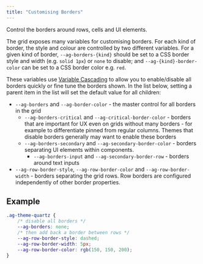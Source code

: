 ```yaml
---
title: "Customising Borders"
---
```


Control the borders around rows, cells and UI elements.

The grid exposes many variables for customising borders. For each kind of border, the style and colour are controlled by two different variables. For a given kind of border, `--ag-borders-{kind}` should be set to a CSS border style and width (e.g. `solid 1px`) or `none` to disable; and `--ag-{kind}-border-color` can be set to a CSS border color e.g. `red`.

These variables use [Variable Cascading](/global-style-customisation-css/#variable-cascading) to allow you to enable/disable all borders quickly or fine tune the borders shown. In the list below, setting a parent item in the list will set the default value for all children:

- `--ag-borders` and `--ag-border-color` - the master control for all borders in the grid
  - `--ag-borders-critical` and `--ag-critical-border-color` - borders that are important for UX even on grids without many borders - for example to differentiate pinned from regular columns. Themes that disable borders generally may want to enable these borders
  - `--ag-borders-secondary` and `--ag-secondary-border-color` - borders separating UI elements within components.
      - `--ag-borders-input` and `--ag-secondary-border-row` - borders around text inputs
- `--ag-row-border-style`, `--ag-row-border-color` and `--ag-row-border-width` - borders separating the grid rows. Row borders are configured independently of other border properties.

## Example

```css
.ag-theme-quartz {
    /* disable all borders */
    --ag-borders: none;
    /* then add back a border between rows */
    --ag-row-border-style: dashed;
    --ag-row-border-width: 5px;
    --ag-row-border-color: rgb(150, 150, 200);
}
```


<grid-example title='Border Customisation' name='border-customisation' type='generated' options='{ "exampleHeight": 450, "enterprise": true, "modules": ["clientside", "rowgrouping", "menu", "setfilter", "columnpanel"]  }'></grid-example>

